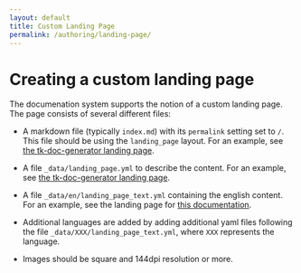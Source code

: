 ```yaml
---
layout: default
title: Custom Landing Page
permalink: /authoring/landing-page/
---
```


# Creating a custom landing page

The documenation system supports the notion of a custom landing page. The page consists of several different files:

- A markdown file (typically `index.md`) with its `permalink` setting set to `/`.
  This file should be using the `landing_page` layout. For an example, see
  [the tk-doc-generator landing page](https://github.com/shotgunsoftware/tk-doc-generator/blob/master/docs/index.md).

- A file `_data/landing_page.yml` to describe the content. For an example, 
  see [the tk-doc-generator landing page](https://github.com/shotgunsoftware/tk-doc-generator/blob/master/docs/_data/landing_page.yml).

- A file `_data/en/landing_page_text.yml` containing the english content. For an example, see 
  the landing page for [this documentation](https://github.com/shotgunsoftware/tk-doc-generator/blob/master/docs/_data/en/landing_page_text.yml).

- Additional languages are added by adding additional yaml files following the file `_data/XXX/landing_page_text.yml`, where `XXX` represents the language.

- Images should be square and 144dpi resolution or more.